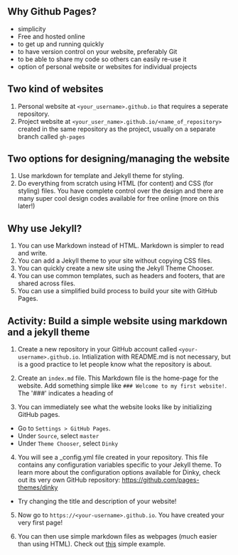 ## Why Github Pages?

- simplicity
- Free and hosted online
- to get up and running quickly
- to have version control on your website, preferably Git
- to be able to share my code so others can easily re-use it
- option of personal website or websites for individual projects

## Two kind of websites

1. Personal website at `<your_username>.github.io` that requires a seperate repository.
2. Project website at `<your_user_name>.github.io/<name_of_repository>` created in the same repository as the project, usually on a separate branch called `gh-pages`

## Two options for designing/managing the website

1. Use markdown for template and Jekyll theme for styling.
2. Do everything from scratch using HTML (for content) and CSS (for styling) files. You have complete control over the design and there are many super cool design codes available for free online (more on this later!)

## Why use Jekyll?

1. You can use Markdown instead of HTML. Markdown is simpler to read and write.
2. You can add a Jekyll theme to your site without copying CSS files.
3. You can quickly create a new site using the Jekyll Theme Chooser.
4. You can use common templates, such as headers and footers, that are shared across files.
5. You can use a simplified build process to build your site with GitHub Pages.

## Activity: Build a simple website using markdown and a jekyll theme

1. Create a new repository in your GitHub account called `<your-username>.github.io`. Intialization with README.md is not necessary, but is a good practice to let people know what the repository is about.

2. Create an `index.md` file. This Markdown file is the home-page for the website. Add something simple like `### Welcome to my first website!`. The '###' indicates a heading of 

3. You can immediately see what the website looks like by initializing GitHub pages. 
  - Go to `Settings > GitHub Pages`. 
  - Under `Source`, select `master`
  - Under `Theme Chooser`, select `Dinky`
  
4. You will see a _config.yml file created in your repository. This file contains any configuration variables specific to your Jekyll theme. To learn more about the configuration options available for Dinky, check out its very own GitHub repository: https://github.com/pages-themes/dinky
  - Try changing the title and description of your website!

5. Now go to `https://<your-username>.github.io`. You have created your very first page!

6. You can then use simple markdown files as webpages (much easier than using HTML). Check out [this](https://github.com/ishan-mishra/sample-website-2) simple example. 


